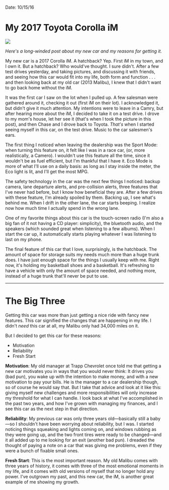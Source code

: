 Date: 10/15/16

# My 2017 Toyota Corolla iM

![][image-1]

*Here's a long-winded post about my new car and my reasons for getting it.*

My new car is a 2017 Corolla iM. A hatchback? Yep. First iM in my town, and I own it. But a hatchback? Who would've thought. I sure didn't. After a few test drives yesterday, and taking pictures, and discussing it with friends, and seeing how this car would fit into my life, both form and function . . . and then looking back at my old car (2013 Malibu), I knew that I didn't want to go back home without the iM.

It was the first car I saw on the lot when I pulled up. A few salesman were gathered around it, checking it out (first iM on their lot). I acknowledged it, but didn't give it much attention. My intentions were to leave in a Camry, but after hearing more about the iM, I decided to take it on a test drive. I drove to my mom's house, let her see it  (that's when I took the picture in this post), and then Chase and I drove back to Toyota. *That's* when I started seeing myself in this car, on the test drive. Music to the car salesmen's ears.

The first thing I noticed when leaving the dealership was the Sport Mode: when turning this feature on, it felt like I was in a race car, (or, more realistically, a Camero). I wouldn't use this feature all the time, since it wouldn't be as fuel efficient, but I'm thankful that I have it. Eco Mode is more of what I'll use on a daily basis: as long as I stay inside the meter, the Eco light is lit, and I'll get the most MPG.

The safety technology in the car was the next few things I noticed: backup camera, lane departure alerts, and pre-collision alerts, three features that I've never had before, but I know how beneficial they are. After a few drives with these feature, I'm already spoiled by them. Backing up, I see what's behind me. When I drift in the other lane, the car starts beeping. I realize now how much time I actually spend in the wrong lane. 

One of my favorite things about this car is the touch-screen radio (I'm also a big fan of it not having a CD player: simplicity), the bluetooth audio, and the speakers (which sounded great when listening to a few albums). When I start the car up, it automatically starts playing whatever I was listening to last on my phone.

The final feature of this car that I love, surprisingly, is the hatchback. The amount of space for storage suits my needs much more than a huge trunk does. I have just enough space for the things I usually keep with me. Right now, it's holding my basketball shoes and a basketball. It's refreshing to have a vehicle with only the amount of space needed, and nothing more, instead of a huge trunk that'll never be put to use.

- - -

# The Big Three

Getting this car was more than just getting a nice ride with fancy new features. This car signified the changes that are happening in my life. I didn't *need* this car at all, my Malibu only had 34,000 miles on it.

But I decided to get this car for these reasons:

- Motivation
- Reliability
- Fresh Start

**Motivation**: My old manager at Trapp Chevrolet once told me that getting a new car motivates you in ways that you would never think: It drives you (bad pun), you wake up with the intention to make money, and with a new motivation to pay your bills. He is the manager to a car dealership though, so of course he would say that. But I take that advice and look at it like this: giving myself new challenges and more responsibilities will only increase my threshold for what I can handle. I look back at what I've accomplished in the past two years, and how I've grown with managing my finances, and I see this car as the next step in that direction.

**Reliability**: My previous car was only three years old—basically still a baby—so I shouldn't have been worrying about reliability, but I was. I started noticing things squeaking and lights coming on, and windows rubbing as they were going up, and the two front tires were ready to be changed—and it all added up to me looking for an exit (another bad pun). I dreaded the thought of paying a note on a car that was giving me problems, even if they were a bunch of fixable small ones.

**Fresh Start**: This is the most important reason. My old Malibu comes with three years of history, it comes with three of the most emotional moments in my life, and it comes with old versions of myself that no longer hold any power. I've outgrown my past, and this new car, the iM, is another great example of me showing my growth.

[image-1]:	https://dl.dropboxusercontent.com/s/qd4el6i3sed98cc/FullSizeRender%20(68).jpg